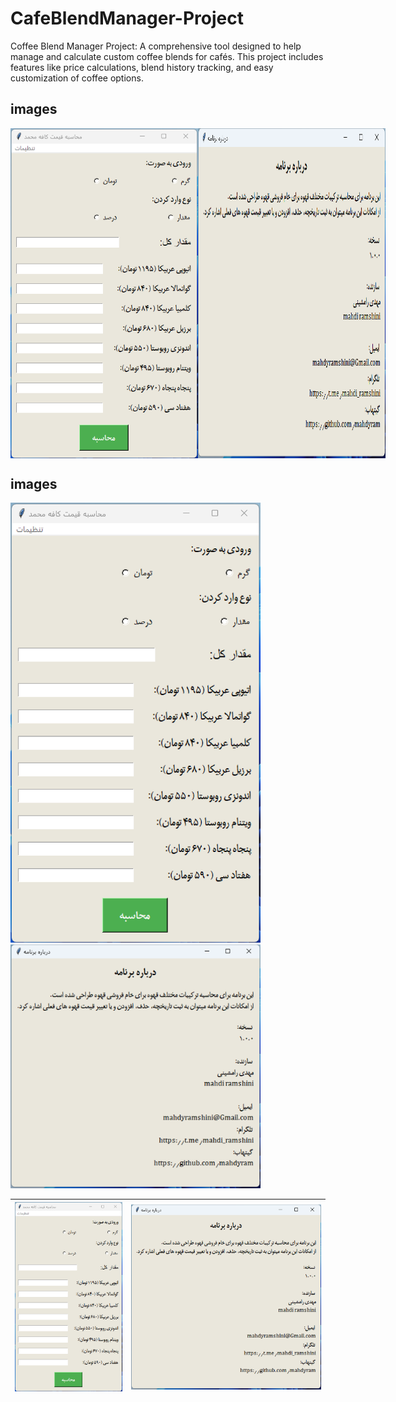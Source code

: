 # CafeBlendManager-Project
Coffee Blend Manager Project: A comprehensive tool designed to help manage and calculate custom coffee blends for cafés. This project includes features like price calculations, blend history tracking, and easy customization of coffee options.

## images

<div style="display: flex; justify-content: space-around;">
    <img src="Images/coffee_image_1.png" alt="Coffee Image 1" width="300"/>
    <img src="Images/coffee_image_2.png" alt="Coffee Image 2" width="300"/>
</div>

## images

<img src="Images/coffee_image_1.png" alt="Coffee Image 1" width="400"/>
<img src="Images/coffee_image_2.png" alt="Coffee Image 2" width="400"/>

| ![Coffee Image 1](images/coffee_image_1.png) | ![Coffee Image 2](images/coffee_image_2.png) |
|:--:|:--:|
